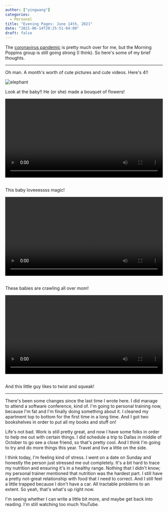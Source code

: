 ```yaml
---
author: ["yingwang"]
categories:
  - Personal
title: "Evening Pages: June 14th, 2021"
date: "2021-06-14T20:25:51-04:00"
draft: false
---
```


The [coronavirus
pandemic](https://en.wikipedia.org/wiki/2019-20_coronavirus_pandemic) is pretty
much over for me, but the Morning Poppins group is still going strong (I think).
So here's some of my brief thoughts.

__________

Oh man. A month's worth of cute pictures and cute videos. Here's 4!!

![elephant](/img/posts/2021/06/14/evening_pages.png)

Look at the baby!! He (or she) made a bouquet of flowers!

<!-- https://stackoverflow.com/a/26276254 -->
<video style="width: 100%; width: -moz-available; width: -webkit-fill-available; width: fill-available; max-width: 100%;" controls>
    <source src="/video/posts/2021/06/14/evening_pages_1.mp4" type="video/mp4">
    Your browser does not support HTML5 video.
</video>
<br/>
<br/>

This baby loveeessss magic!

<!-- https://stackoverflow.com/a/26276254 -->
<video style="width: 100%; width: -moz-available; width: -webkit-fill-available; width: fill-available; max-width: 100%;" controls>
    <source src="/video/posts/2021/06/14/evening_pages_2.mp4" type="video/mp4">
    Your browser does not support HTML5 video.
</video>
<br/>
<br/>

These babies are crawling all over mom!

<!-- https://stackoverflow.com/a/26276254 -->
<video style="width: 100%; width: -moz-available; width: -webkit-fill-available; width: fill-available; max-width: 100%;" controls>
    <source src="/video/posts/2021/06/14/evening_pages_3.mp4" type="video/mp4">
    Your browser does not support HTML5 video.
</video>
<br/>
<br/>

And this little guy likes to twist and squeak!

__________

There's been some changes since the last time I wrote here. I did manage to
attend a software conference, kind of. I'm going to personal training now,
because I'm fat and I'm finally doing something about it. I cleaned my apartment
top to bottom for the first time in a long time. And I got two bookshelves in
order to put all my books and stuff on!

Life's not bad. Work is still pretty great, and now I have some folks in order
to help me out with certain things. I did schedule a trip to Dallas in middle of
October to go see a close friend, so that's pretty cool. And I think I'm going
to try and do more things this year. Travel and live a little on the side.

I think today, I'm feeling kind of stress. I went on a date on Sunday and
honestly the person just stressed me out completely. It's a bit hard to trace my
nutrition and ensuring it's in a healthy range. Nothing that I didn't know; my
personal trainer mentioned that nutrition was the hardest part. I still have a
pretty not-great relationship with food that I need to correct. And I still feel
a little trapped because I don't have a car. All tractable problems to an
extent. So yeah, that's what's up right now.

I'm seeing whether I can write a little bit more, and maybe get back into
reading. I'm still watching too much YouTube.

